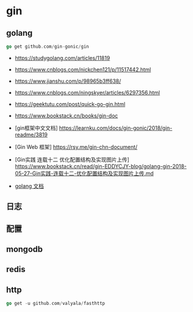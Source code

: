 # gin

## golang

```go
go get github.com/gin-gonic/gin
```

- https://studygolang.com/articles/11819

- https://www.cnblogs.com/nickchen121/p/11517442.html

- https://www.jianshu.com/p/98965b3ff638/

- https://www.cnblogs.com/ningskyer/articles/6297356.html
- https://geektutu.com/post/quick-go-gin.html
- https://www.bookstack.cn/books/gin-doc

- [gin框架中文文档] https://learnku.com/docs/gin-gonic/2018/gin-readme/3819
- [Gin Web 框架] https://rsy.me/gin-chn-document/
- [Gin实践 连载十二 优化配置结构及实现图片上传] https://www.bookstack.cn/read/gin-EDDYCJY-blog/golang-gin-2018-05-27-Gin实践-连载十二-优化配置结构及实现图片上传.md
- [golang 文档](https://www.kancloud.cn/uvohp5na133/golang/934170)

## 日志

## 配置

## mongodb

## redis

## http
```go
go get -u github.com/valyala/fasthttp
```
